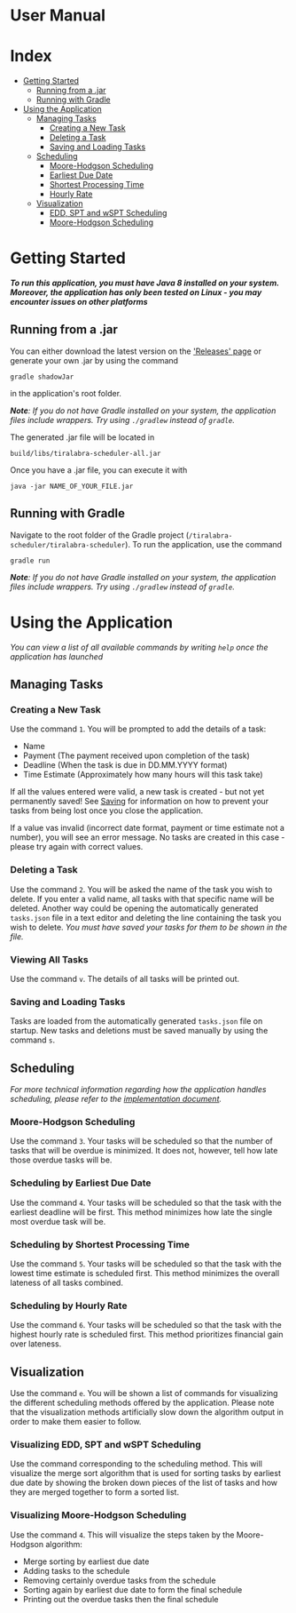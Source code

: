 # User Manual

# Index
- [Getting Started](#getting-started)
	- [Running from a .jar](#running-from-a-jar)
	- [Running with Gradle](#running-with-gradle)
- [Using the Application](#using-the-application)
	- [Managing Tasks](#managing-tasks)
		- [Creating a New Task](#creating-a-new-task)
		- [Deleting a Task](#deleting-a-task)
		- [Saving and Loading Tasks](#saving-and-loading-tasks)
	- [Scheduling](#scheduling)
		- [Moore-Hodgson Scheduling](#moore-hodgson-scheduling)
		- [Earliest Due Date](#scheduling-by-earliest-due-date)
		- [Shortest Processing Time](#scheduling-by-shortest-processing-time)
		- [Hourly Rate](#scheduling-by-hourly-rate)
	- [Visualization](#visualization)
		- [EDD, SPT and wSPT Scheduling](#visualizing-edd-spt-and-wspt-scheduling)
		- [Moore-Hodgson Scheduling](#visualizing-moore-hodgson-scheduling)
	

# Getting Started
***To run this application, you must have Java 8 installed on your system. Moreover, the application has only been tested on Linux - you may encounter issues on other platforms***

## Running from a .jar
You can either download the latest version on the ['Releases' page](https://github.com/otsha/tiralabra-scheduler/releases) or generate your own .jar by using the command 
```
gradle shadowJar
```
in the application's root folder.

***Note**: If you do not have Gradle installed on your system, the application files include wrappers. Try using ```./gradlew``` instead of ```gradle```.*

The generated .jar file will be located in
```
build/libs/tiralabra-scheduler-all.jar
```

Once you have a .jar file, you can execute it with
```
java -jar NAME_OF_YOUR_FILE.jar
```

## Running with Gradle
Navigate to the root folder of the Gradle project (```/tiralabra-scheduler/tiralabra-scheduler```). To run the application, use the command
```
gradle run
```
***Note**: If you do not have Gradle installed on your system, the application files include wrappers. Try using ```./gradlew``` instead of ```gradle```.*

# Using the Application

*You can view a list of all available commands by writing ```help``` once the application has launched*

## Managing Tasks

### Creating a New Task

Use the command ```1```. You will be prompted to add the details of a task:
- Name
- Payment (The payment received upon completion of the task)
- Deadline (When the task is due in DD.MM.YYYY format)
- Time Estimate (Approximately how many hours will this task take)

If all the values entered were valid, a new task is created - but not yet permanently saved! See [Saving](#saving) for information on how to prevent your tasks from being lost once you close the application.

If a value vas invalid (incorrect date format, payment or time estimate not a number), you will see an error message. No tasks are created in this case - please try again with correct values.

### Deleting a Task

Use the command ```2```. You will be asked the name of the task you wish to delete. If you enter a valid name, all tasks with that specific name will be deleted. Another way could be opening the automatically generated ```tasks.json``` file in a text editor and deleting the line containing the task you wish to delete. *You must have saved your tasks for them to be shown in the file.*

### Viewing All Tasks

Use the command ```v```. The details of all tasks will be printed out.

### Saving and Loading Tasks

Tasks are loaded from the automatically generated ```tasks.json``` file on startup. New tasks and deletions must be saved manually by using the command ```s```.

## Scheduling

*For more technical information regarding how the application handles scheduling, please refer to the [implementation document](https://github.com/otsha/tiralabra-scheduler/blob/master/Documentation/implementation.md).*

### Moore-Hodgson Scheduling

Use the command ```3```. Your tasks will be scheduled so that the number of tasks that will be overdue is minimized. It does not, however, tell how late those overdue tasks will be.

### Scheduling by Earliest Due Date

Use the command ```4```. Your tasks will be scheduled so that the task with the earliest deadline will be first. This method minimizes how late the single most overdue task will be.

### Scheduling by Shortest Processing Time

Use the command ```5```. Your tasks will be scheduled so that the task with the lowest time estimate is scheduled first. This method minimizes the overall lateness of all tasks combined.

### Scheduling by Hourly Rate

Use the command ```6```. Your tasks will be scheduled so that the task with the highest hourly rate is scheduled first. This method prioritizes financial gain over lateness.

## Visualization

Use the command ```e```. You will be shown a list of commands for visualizing the different scheduling methods offered by the application. Please note that the visualization methods artificially slow down the algorithm output in order to make them easier to follow.

### Visualizing EDD, SPT and wSPT Scheduling

Use the command corresponding to the scheduling method. This will visualize the merge sort algorithm that is used for sorting tasks by earliest due date by showing the broken down pieces of the list of tasks and how they are merged together to form a sorted list.

### Visualizing Moore-Hodgson Scheduling

Use the command ```4```. This will visualize the steps taken by the Moore-Hodgson algorithm:

- Merge sorting by earliest due date
- Adding tasks to the schedule
- Removing certainly overdue tasks from the schedule
- Sorting again by earliest due date to form the final schedule
- Printing out the overdue tasks then the final schedule
